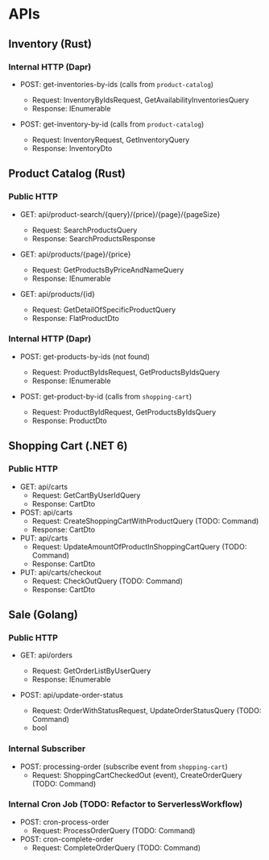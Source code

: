 # APIs

## Inventory (Rust)
### Internal HTTP (Dapr)

- POST: get-inventories-by-ids (calls from `product-catalog`)
  - Request: InventoryByIdsRequest, GetAvailabilityInventoriesQuery 
  - Response: IEnumerable<InventoryDto>

- POST: get-inventory-by-id (calls from `product-catalog`)
  - Request: InventoryRequest, GetInventoryQuery 
  - Response: InventoryDto

## Product Catalog (Rust)
### Public HTTP

- GET: api/product-search/{query}/{price}/{page}/{pageSize}
  - Request: SearchProductsQuery 
  - Response: SearchProductsResponse

- GET: api/products/{page}/{price}
  - Request: GetProductsByPriceAndNameQuery 
  - Response: IEnumerable<FlatProductDto>

- GET: api/products/{id}
  - Request: GetDetailOfSpecificProductQuery 
  - Response: FlatProductDto

### Internal HTTP (Dapr)

- POST: get-products-by-ids (not found)
  - Request: ProductByIdsRequest, GetProductsByIdsQuery 
  - Response: IEnumerable<ProductDto>

- POST: get-product-by-id (calls from `shopping-cart`)
  - Request: ProductByIdRequest, GetProductsByIdsQuery 
  - Response: ProductDto

## Shopping Cart (.NET 6)
### Public HTTP

- GET: api/carts
  - Request: GetCartByUserIdQuery
  - Response: CartDto
- POST: api/carts
  - Request: CreateShoppingCartWithProductQuery (TODO: Command)
  - Response: CartDto
- PUT: api/carts
  - Request: UpdateAmountOfProductInShoppingCartQuery (TODO: Command)
  - Response: CartDto
- PUT: api/carts/checkout
  - Request: CheckOutQuery (TODO: Command)
  - Response: CartDto

## Sale (Golang)
### Public HTTP

- GET: api/orders
  - Request: GetOrderListByUserQuery
  - Response: IEnumerable<OrderDto>

- POST: api/update-order-status
  - Request: OrderWithStatusRequest, UpdateOrderStatusQuery (TODO: Command)
  - bool

### Internal Subscriber

- POST: processing-order (subscribe event from `shopping-cart`)
  - Request: ShoppingCartCheckedOut (event), CreateOrderQuery (TODO: Command)

### Internal Cron Job (TODO: Refactor to ServerlessWorkflow)

- POST: cron-process-order
  - Request: ProcessOrderQuery (TODO: Command)
- POST: cron-complete-order
  - Request: CompleteOrderQuery (TODO: Command)